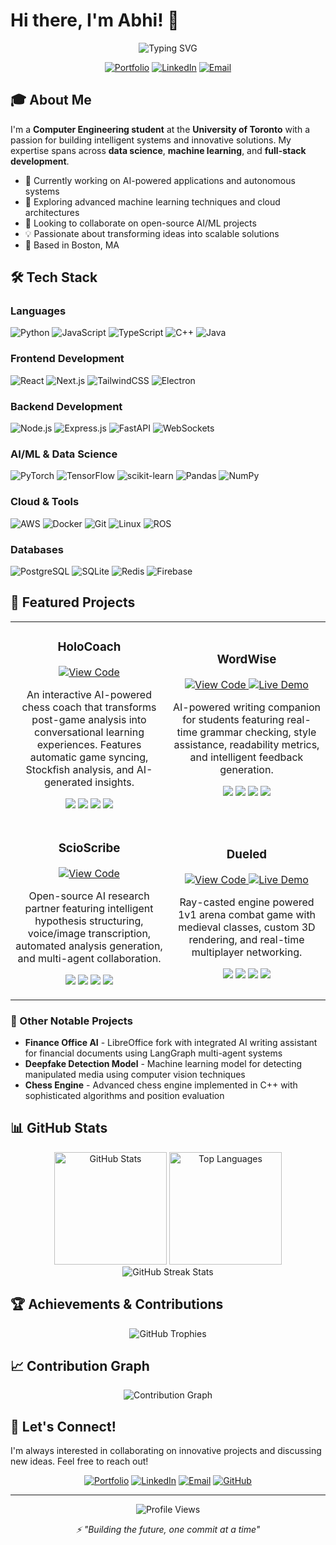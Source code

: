 # Hi there, I'm Abhi! 👋

<div align="center">
  <img src="https://readme-typing-svg.herokuapp.com?font=Fira+Code&weight=600&size=28&pause=1000&color=58A6FF&center=true&vCenter=true&width=600&lines=Full+Stack+Developer;Machine+Learning+Enthusiast;Building+Intelligent+Systems" alt="Typing SVG" />
</div>

<div align="center">
  
  [![Portfolio](https://img.shields.io/badge/Portfolio-000000?style=for-the-badge&logo=vercel&logoColor=white)](https://portfolio-hazel-eight-24.vercel.app)
  [![LinkedIn](https://img.shields.io/badge/LinkedIn-0077B5?style=for-the-badge&logo=linkedin&logoColor=white)](https://www.linkedin.com/in/abhijith-balagurusamy-46ab47248/)
  [![Email](https://img.shields.io/badge/Email-D14836?style=for-the-badge&logo=gmail&logoColor=white)](mailto:vbalagurusamys@gmail.com)
  
</div>

## 🎓 About Me

I'm a **Computer Engineering student** at the **University of Toronto** with a passion for building intelligent systems and innovative solutions. My expertise spans across **data science**, **machine learning**, and **full-stack development**.

- 🔭 Currently working on AI-powered applications and autonomous systems
- 🌱 Exploring advanced machine learning techniques and cloud architectures
- 👯 Looking to collaborate on open-source AI/ML projects
- 💡 Passionate about transforming ideas into scalable solutions
- 📍 Based in Boston, MA

## 🛠️ Tech Stack

### Languages
![Python](https://img.shields.io/badge/Python-3776AB?style=for-the-badge&logo=python&logoColor=white)
![JavaScript](https://img.shields.io/badge/JavaScript-F7DF1E?style=for-the-badge&logo=javascript&logoColor=black)
![TypeScript](https://img.shields.io/badge/TypeScript-007ACC?style=for-the-badge&logo=typescript&logoColor=white)
![C++](https://img.shields.io/badge/C++-00599C?style=for-the-badge&logo=cplusplus&logoColor=white)
![Java](https://img.shields.io/badge/Java-ED8B00?style=for-the-badge&logo=openjdk&logoColor=white)

### Frontend Development
![React](https://img.shields.io/badge/React-20232A?style=for-the-badge&logo=react&logoColor=61DAFB)
![Next.js](https://img.shields.io/badge/Next.js-000000?style=for-the-badge&logo=nextdotjs&logoColor=white)
![TailwindCSS](https://img.shields.io/badge/Tailwind_CSS-38B2AC?style=for-the-badge&logo=tailwind-css&logoColor=white)
![Electron](https://img.shields.io/badge/Electron-47848F?style=for-the-badge&logo=electron&logoColor=white)

### Backend Development
![Node.js](https://img.shields.io/badge/Node.js-339933?style=for-the-badge&logo=nodedotjs&logoColor=white)
![Express.js](https://img.shields.io/badge/Express.js-000000?style=for-the-badge&logo=express&logoColor=white)
![FastAPI](https://img.shields.io/badge/FastAPI-009688?style=for-the-badge&logo=fastapi&logoColor=white)
![WebSockets](https://img.shields.io/badge/WebSockets-010101?style=for-the-badge&logo=socketdotio&logoColor=white)

### AI/ML & Data Science
![PyTorch](https://img.shields.io/badge/PyTorch-EE4C2C?style=for-the-badge&logo=pytorch&logoColor=white)
![TensorFlow](https://img.shields.io/badge/TensorFlow-FF6F00?style=for-the-badge&logo=tensorflow&logoColor=white)
![scikit-learn](https://img.shields.io/badge/scikit--learn-F7931E?style=for-the-badge&logo=scikit-learn&logoColor=white)
![Pandas](https://img.shields.io/badge/Pandas-150458?style=for-the-badge&logo=pandas&logoColor=white)
![NumPy](https://img.shields.io/badge/NumPy-013243?style=for-the-badge&logo=numpy&logoColor=white)

### Cloud & Tools
![AWS](https://img.shields.io/badge/AWS-232F3E?style=for-the-badge&logo=amazon-aws&logoColor=white)
![Docker](https://img.shields.io/badge/Docker-2496ED?style=for-the-badge&logo=docker&logoColor=white)
![Git](https://img.shields.io/badge/Git-F05032?style=for-the-badge&logo=git&logoColor=white)
![Linux](https://img.shields.io/badge/Linux-FCC624?style=for-the-badge&logo=linux&logoColor=black)
![ROS](https://img.shields.io/badge/ROS-22314E?style=for-the-badge&logo=ros&logoColor=white)

### Databases
![PostgreSQL](https://img.shields.io/badge/PostgreSQL-316192?style=for-the-badge&logo=postgresql&logoColor=white)
![SQLite](https://img.shields.io/badge/SQLite-07405E?style=for-the-badge&logo=sqlite&logoColor=white)
![Redis](https://img.shields.io/badge/Redis-DC382D?style=for-the-badge&logo=redis&logoColor=white)
![Firebase](https://img.shields.io/badge/Firebase-FFCA28?style=for-the-badge&logo=firebase&logoColor=black)

## 🚀 Featured Projects

<table>
  <tr>
    <td width="50%">
      <h3 align="center">HoloCoach</h3>
      <div align="center">  
        <a href="https://github.com/abhi-node/holocoach" target="_blank">
          <img src="https://img.shields.io/badge/View_Code-181717?style=for-the-badge&logo=github&logoColor=white" alt="View Code"/>
        </a>
      </div>
      <p align="center">
        An interactive AI-powered chess coach that transforms post-game analysis into conversational learning experiences. Features automatic game syncing, Stockfish analysis, and AI-generated insights.
      </p>
      <p align="center">
        <img src="https://img.shields.io/badge/React-61DAFB?style=flat&logo=react&logoColor=black"/>
        <img src="https://img.shields.io/badge/TypeScript-007ACC?style=flat&logo=typescript&logoColor=white"/>
        <img src="https://img.shields.io/badge/Electron-47848F?style=flat&logo=electron&logoColor=white"/>
        <img src="https://img.shields.io/badge/Docker-2496ED?style=flat&logo=docker&logoColor=white"/>
      </p>
    </td>
    <td width="50%">
      <h3 align="center">WordWise</h3>
      <div align="center">  
        <a href="https://github.com/abhi-node/wordwise" target="_blank">
          <img src="https://img.shields.io/badge/View_Code-181717?style=for-the-badge&logo=github&logoColor=white" alt="View Code"/>
        </a>
        <a href="https://wordwise-orpin.vercel.app" target="_blank">
          <img src="https://img.shields.io/badge/Live_Demo-4285F4?style=for-the-badge&logo=google-chrome&logoColor=white" alt="Live Demo"/>
        </a>
      </div>
      <p align="center">
        AI-powered writing companion for students featuring real-time grammar checking, style assistance, readability metrics, and intelligent feedback generation.
      </p>
      <p align="center">
        <img src="https://img.shields.io/badge/Next.js-000000?style=flat&logo=nextdotjs&logoColor=white"/>
        <img src="https://img.shields.io/badge/TailwindCSS-38B2AC?style=flat&logo=tailwind-css&logoColor=white"/>
        <img src="https://img.shields.io/badge/Firebase-FFCA28?style=flat&logo=firebase&logoColor=black"/>
        <img src="https://img.shields.io/badge/GPT--4-412991?style=flat&logo=openai&logoColor=white"/>
      </p>
    </td>
  </tr>
  <tr>
    <td width="50%">
      <h3 align="center">ScioScribe</h3>
      <div align="center">  
        <a href="https://github.com/abhi-node/scioscribe" target="_blank">
          <img src="https://img.shields.io/badge/View_Code-181717?style=for-the-badge&logo=github&logoColor=white" alt="View Code"/>
        </a>
      </div>
      <p align="center">
        Open-source AI research partner featuring intelligent hypothesis structuring, voice/image transcription, automated analysis generation, and multi-agent collaboration.
      </p>
      <p align="center">
        <img src="https://img.shields.io/badge/React-61DAFB?style=flat&logo=react&logoColor=black"/>
        <img src="https://img.shields.io/badge/FastAPI-009688?style=flat&logo=fastapi&logoColor=white"/>
        <img src="https://img.shields.io/badge/LangGraph-000000?style=flat"/>
        <img src="https://img.shields.io/badge/WebSockets-010101?style=flat"/>
      </p>
    </td>
    <td width="50%">
      <h3 align="center">Dueled</h3>
      <div align="center">  
        <a href="https://github.com/abhi-node/dueled" target="_blank">
          <img src="https://img.shields.io/badge/View_Code-181717?style=for-the-badge&logo=github&logoColor=white" alt="View Code"/>
        </a>
        <a href="https://dueled-frontend.onrender.com" target="_blank">
          <img src="https://img.shields.io/badge/Live_Demo-4285F4?style=for-the-badge&logo=google-chrome&logoColor=white" alt="Live Demo"/>
        </a>
      </div>
      <p align="center">
        Ray-casted engine powered 1v1 arena combat game with medieval classes, custom 3D rendering, and real-time multiplayer networking.
      </p>
      <p align="center">
        <img src="https://img.shields.io/badge/React-61DAFB?style=flat&logo=react&logoColor=black"/>
        <img src="https://img.shields.io/badge/Node.js-339933?style=flat&logo=nodedotjs&logoColor=white"/>
        <img src="https://img.shields.io/badge/PostgreSQL-316192?style=flat&logo=postgresql&logoColor=white"/>
        <img src="https://img.shields.io/badge/Redis-DC382D?style=flat&logo=redis&logoColor=white"/>
      </p>
    </td>
  </tr>
</table>

### 🔧 Other Notable Projects

- **Finance Office AI** - LibreOffice fork with integrated AI writing assistant for financial documents using LangGraph multi-agent systems
- **Deepfake Detection Model** - Machine learning model for detecting manipulated media using computer vision techniques
- **Chess Engine** - Advanced chess engine implemented in C++ with sophisticated algorithms and position evaluation

## 📊 GitHub Stats

<div align="center">
  <img src="https://github-readme-stats.vercel.app/api?username=abhi-node&show_icons=true&theme=tokyonight&hide_border=true&count_private=true" alt="GitHub Stats" height="180"/>
  <img src="https://github-readme-stats.vercel.app/api/top-langs/?username=abhi-node&layout=compact&theme=tokyonight&hide_border=true&langs_count=8" alt="Top Languages" height="180"/>
</div>

<div align="center">
  <img src="https://github-readme-streak-stats.herokuapp.com/?user=abhi-node&theme=tokyonight&hide_border=true" alt="GitHub Streak Stats" />
</div>

## 🏆 Achievements & Contributions

<div align="center">
  <img src="https://github-profile-trophy.vercel.app/?username=abhi-node&theme=tokyonight&no-frame=true&row=1&column=7" alt="GitHub Trophies" />
</div>

## 📈 Contribution Graph

<div align="center">
  <img src="https://github-readme-activity-graph.vercel.app/graph?username=abhi-node&theme=tokyo-night&hide_border=true" alt="Contribution Graph" />
</div>

## 🤝 Let's Connect!

I'm always interested in collaborating on innovative projects and discussing new ideas. Feel free to reach out!

<div align="center">
  
  [![Portfolio](https://img.shields.io/badge/Portfolio-000000?style=for-the-badge&logo=vercel&logoColor=white)](https://portfolio-hazel-eight-24.vercel.app)
  [![LinkedIn](https://img.shields.io/badge/LinkedIn-0077B5?style=for-the-badge&logo=linkedin&logoColor=white)](https://www.linkedin.com/in/abhijith-balagurusamy-46ab47248/y)
  [![Email](https://img.shields.io/badge/Email-D14836?style=for-the-badge&logo=gmail&logoColor=white)](mailto:vbalagurusamys@gmail.com)
  [![GitHub](https://img.shields.io/badge/GitHub-181717?style=for-the-badge&logo=github&logoColor=white)](https://github.com/abhi-node)
  
</div>

---

<div align="center">
  <img src="https://komarev.com/ghpvc/?username=abhi-node&style=for-the-badge&color=58A6FF" alt="Profile Views" />
  <p>
    <i>⚡ "Building the future, one commit at a time"</i>
  </p>
</div> 
